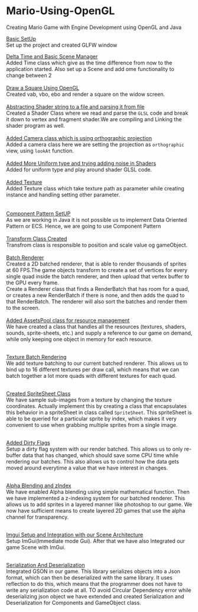 # Mario-Using-OpenGL
Creating Mario Game with Engine Development using OpenGL and Java 



[Basic SetUp](../../tree/3dd31208d9d236acccda3a86137a5a0f61f3eeec)</br>
Set up the project and created GLFW window


[Delta Time and Basic Scene Manager](../../tree/2af5f87b011119a967edb8dc54ce9008630ae12f)</br>
Added Time class which give as the time difference from now to the application started. Also set up a Scene and add ome functionality to change between 2
</br>
</br>
[ Draw a Square Using OpenGL](../../tree/234ac52019dc52a873c14358eae880d64cfa698a)</br>
Created vab, vbo, ebo and render a square on the widow screen.
</br>
</br>
[Abstracting Shader string to a file and parsing it from file](../../tree/d7d3181fc345353d3c61cc54ff06bc2c5d33ff83)</br>
Created a Shader Class where we read and parse the `GLSL` code and break it down to vertex and fragment shader.We are compiling and Linking the shader program as well.
</br>
</br>
[Added Camera class which is using orthographic projection](../../tree/7a10a4e85091da762c11ed497632337b5f618c2c)</br>
Added a camera class here we are setting the projection as `orthographic` view, using `lookAt` function.
</br>
</br>
[Added More Uniform type and trying adding noise in Shaders](../../tree/3ebe7956d3f16905a3efdfa38b58fdf5cffde746)</br>
Added for uniform type and play around shader GLSL code.
</br>
</br>
[Added Texture](../../tree/c5d19750e18ca96f91291deabb0d6770e325b954)</br>
Added Texture class which take texture path as parameter while creating instance and handling setting other parameter.</br>
</br></br>
[Component Pattern SetUP](../../tree/b2de7ecf1e28adf0fceab1c6c174bd90e67a54e4)</br>
As we are working in Java it is not possible us to implement Data Oriented Pattern or ECS. Hence, we are going to use Component Pattern
</br></br>
[Transform Class Created](../../tree/b9542586ced40cb219a4c1c2b8d6710e51dd2d51)</br>
Transfrom class is responsible to position and scale value og gameObject.
</br></br>
[Batch Renderer](../../tree/d645b27d03da5ab0d4f1cdf282990cd02e8a5944)</br>
Created a 2D batched renderer, that is able to render thousands of sprites at 60 FPS.The game objects transform to create a set of
vertices for every single quad inside the batch renderer, and then upload that vertex buffer to the GPU every frame.</br>
Create a Renderer class that finds a RenderBatch that has room for a quad, or creates a new RenderBatch if there is none, and then adds the quad to that RenderBatch. 
The renderer will also sort the batches and render them to the screen.</br></br>
[Added AssetsPool class for resource management](../../tree/b593a85b64d8d54ede8e34f261d17dd0e74fddf1)</br>
We have created a class that handles all the resources (textures, shaders, sounds, sprite-sheets, etc.) and supply a reference to our 
game on demand, while only keeping one object in memory for each resource.</br></br>

[Texture Batch Rendering](../../tree/01abd11b64af8367055a89099f5ccf0055a0c02f)</br>
We  add texture batching to our current batched renderer. This allows us to bind up to 16 different textures 
per draw call, which means that we can batch together a lot more quads with different textures for each quad.
</br></br>

[Created SpriteSheet Class](../../tree/fe5f9b8b8914753d7ecd55ee57b6a2eb1c029e15)</br>
We have sample sub-images from a texture by changing the texture coordinates.
Actually implement this by creating a class that encapsulates this behavior in a spriteSheet in class called `SpriteSheet`. This spriteSheet is able to be queried for
a particular sprite by index, which makes it very convenient to use when grabbing multiple sprites from a single image.
</br></br>

[Added Dirty Flags](../../tree/4b56eb1fbcf4552385b151a626ecf28b89a4a5e7)</br>
Setup a dirty flag system with our render batched.
This allows us to only re-buffer data that has changed, which should save some CPU time while rendering our batches.
This also allows us to control how the data gets moved around everytime a value that we have interest in changes.
</br></br>

[Alpha Blending and zIndex](../../tree/7a6358183fbe8785fef07e68106e08326edfcb6b)</br>
We have enabled Alpha blending using  simple mathematical function.
Then we have implemented a z-indexing system for our batched renderer. This allows us to add sprites in a layered manner
like photoshop to our game.
We now have sufficient means to create layered 2D games that use the alpha channel for transparency.
</br></br>

[Imgui Setup and Integration with our Scene Architecture](../../tree/04dd8e228f3940d26d40f998aa637da4fb62d15e)</br> 
Setup ImGui(Immediate mode Gui). After that we have also Integrated our game Scene with ImGui.
</br></br>

[Serialization And Deserialization](../../tree/be74f5fe20923f30f75bd76f0d0b3ec358daaac3)</br>
Integrated GSON in our game. This library serializes objects into a Json format, which can then be deserialized with the same library.
It uses reflection to do this, which means that the programmer does not have to write any serialization code at all. TO avoid Circular 
Dependency error while deserializing json object we have extended and created Serialization and Deserialization for Components and 
GameObject class.